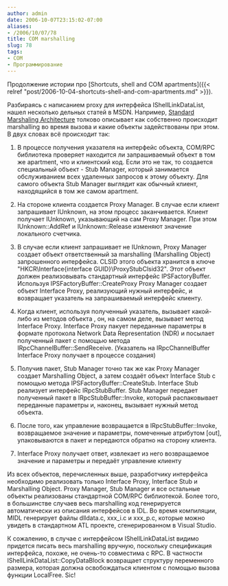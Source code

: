 ```yaml
---
author: admin
date: 2006-10-07T23:15:02-07:00
aliases:
- /2006/10/07/78
title: COM marshalling
slug: 78
tags:
- COM
- Программирование
---
```


Продолжение истории про [Shortcuts, shell and COM apartments]({{< relref "post/2006-10-04-shortcuts-shell-and-com-apartments.md" >}}).

Разбираясь с написанием proxy для интерфейса IShellLinkDataList, нашел несколько дельных статей в MSDN. Например, [Standard Marshaling Architecture](http://msdn.microsoft.com/library/default.asp?url=/library/en-us/dnesscom/html/chapter5apartments.asp) толково описывает как собственно происходит marshalling во время вызова и какие объекты задействованы при этом. В двух словах всё происходит так:

<!--more-->

  1. В процессе получения указателя на интерфейс объекта, COM/RPC библиотека проверяет находится ли запрашиваемый объект в том же apartment, что и клиентский код. Если это не так, то создается специальный объект - Stub Manager, который занимается обслуживанием всех удаленных запросов к этому объекту. Для самого объекта Stub Manager выглядит как обычный клиент, находящийся в том же самом apartment.

  2. На стороне клиента создается Proxy Manager. В случае если клиент запрашивает IUnknown, на этом процесс заканчивается. Клиент получает IUnknown, указывающий на сам Proxy Manager. При этом IUnknown::AddRef и IUnknown::Release изменяют значение локального счетчика.

  3. В случае если клиент запрашивает не IUnknown, Proxy Manager создает объект ответственный за marshalling (Marshalling Object) запрошенного интерфейса. CLSID этого объекта хранится в ключе "HKCR\Interface\{interface GUID}\ProxyStubClsid32". Этот объект должен реализовывать стандартный интерфейс IPSFactoryBuffer. Используя IPSFactoryBuffer::CreateProxy Proxy Manager создает объект Interface Proxy, реализующий нужный интерфейс, и возвращает указатель на запрашиваемый интерфейс клиенту.

  4. Когда клиент, используя полученный указатель, вызывает какой-либо из методов объекта , он, на самом деле, вызывает метод Interface Proxy. Interface Proxy пакует переданные параметры в формате протокола Network Data Representation (NDR) и посылает полученный пакет с помощью метода IRpcChannelBuffer::SendReceive. (Указатель на IRpcChannelBuffer Interface Proxy получает в процессе создания)

  5. Получив пакет, Stub Manager точно так же как Proxy Manager создает Marshalling Object, а затем создаёт объект Interface Stub с помощью метода IPSFactoryBuffer::CreateStub. Interface Stub реализует интерфейс IRpcStubBuffer. Stub Manager передает полученный пакет в IRpcStubBuffer::Invoke, который распаковывает переданные параметры и, наконец, вызывает нужный метод объекта.

  6. После того, как управление возвращается в IRpcStubBuffer::Invoke, возвращаемое значение и параметры, помеченные атрибутом [out], упаковываются в пакет и передаются обратно на сторону клиента.

  7. Interface Proxy получает ответ, извлекает из него возвращаемое значение и параметры и передаёт управление клиенту

Из всех объектов, перечисленных выше, разработчику интерфейса необходимо реализовать только Interface Proxy, Interface Stub и Marshalling Object. Proxy Manager, Stub Manager и все остальные объекты реализованы стандартной COM/RPC библиотекой. Более того, в большинстве случаев весь marshalling код генерируется автоматически из описания интерфейсов в IDL. Во время компиляции, MIDL генерирует файлы dlldata.c, xxx_i.c и xxx_p.c, которые можно увидеть в стандартном ATL проекте, сгенерированном в Visual Studio.

К сожалению, в случае с интерфейсом IShellLinkDataList видимо придется писать весь marshalling вручную, поскольку спецификация интерфейса, похоже, не очень-то совместима с RPC. В частности IShellLinkDataList::CopyDataBlock возвращает структуру переменного размера, которая должна освобождаться клиентом с помощью вызова функции LocalFree. Sic!
